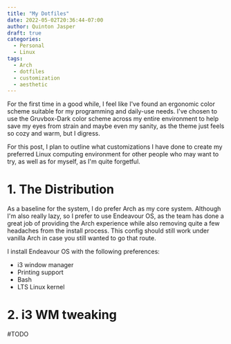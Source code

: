 ```yaml
---
title: "My Dotfiles"
date: 2022-05-02T20:36:44-07:00
author: Quinton Jasper
draft: true
categories:
  - Personal
  - Linux
tags:
  - Arch
  - dotfiles
  - customization
  - aesthetic
---
```


For the first time in a good while, I feel like I've found an ergonomic color scheme suitable for my programming and daily-use needs. I've chosen to use the Gruvbox-Dark color scheme across my entire environment to help save my eyes from strain and maybe even my sanity, as the theme just feels so cozy and warm, but I digress. 

For this post, I plan to outline what customizations I have done to create my preferred Linux computing environment for other people who may want to try, as well as for myself, as I'm quite forgetful.

# 1. The Distribution
As a baseline for the system, I do prefer Arch as my core system. Although I'm also really lazy, so I prefer to use Endeavour OS, as the team has done a great job of providing the Arch experience while also removing quite a few headaches from the install process. This config should still work under vanilla Arch in case you still wanted to go that route. 

I install Endeavour OS with the following preferences:
* i3 window manager
* Printing support
* Bash 
* LTS Linux kernel

# 2. i3 WM tweaking
#TODO 

